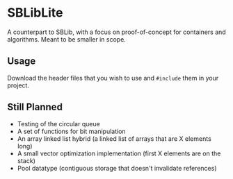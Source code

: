 # SBLibLite

A counterpart to SBLib, with a focus on proof-of-concept for containers and algorithms.
Meant to be smaller in scope.

## Usage
Download the header files that you wish to use and `#include` them in your project.

## Still Planned

- Testing of the circular queue
- A set of functions for bit manipulation
- An array linked list hybrid (a linked list of arrays that are X elements long)
- A small vector optimization implementation (first X elements are on the stack)
- Pool datatype (contiguous storage that doesn't invalidate references)